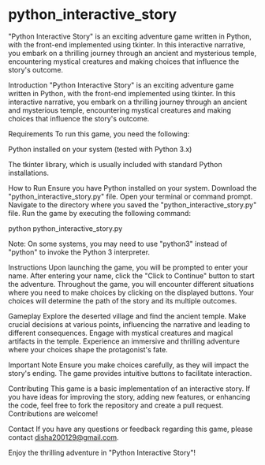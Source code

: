 # python_interactive_story
"Python Interactive Story" is an exciting adventure game written in Python, with the front-end implemented using tkinter. In this interactive narrative, you embark on a thrilling journey through an ancient and mysterious temple, encountering mystical creatures and making choices that influence the story's outcome.

Introduction
"Python Interactive Story" is an exciting adventure game written in Python, with the front-end implemented using tkinter. In this interactive narrative, you embark on a thrilling journey through an ancient and mysterious temple, encountering mystical creatures and making choices that influence the story's outcome.

Requirements
To run this game, you need the following:

Python installed on your system (tested with Python 3.x)

The tkinter library, which is usually included with standard Python installations.


How to Run
Ensure you have Python installed on your system.
Download the "python_interactive_story.py" file.
Open your terminal or command prompt.
Navigate to the directory where you saved the "python_interactive_story.py" file.
Run the game by executing the following command:

python python_interactive_story.py

Note: On some systems, you may need to use "python3" instead of "python" to invoke the Python 3 interpreter.

Instructions
Upon launching the game, you will be prompted to enter your name.
After entering your name, click the "Click to Continue" button to start the adventure.
Throughout the game, you will encounter different situations where you need to make choices by clicking on the displayed buttons.
Your choices will determine the path of the story and its multiple outcomes.

Gameplay
Explore the deserted village and find the ancient temple.
Make crucial decisions at various points, influencing the narrative and leading to different consequences.
Engage with mystical creatures and magical artifacts in the temple.
Experience an immersive and thrilling adventure where your choices shape the protagonist's fate.


Important Note
Ensure you make choices carefully, as they will impact the story's ending.
The game provides intuitive buttons to facilitate interaction.


Contributing
This game is a basic implementation of an interactive story. If you have ideas for improving the story, adding new features, or enhancing the code, feel free to fork the repository and create a pull request. Contributions are welcome!



Contact
If you have any questions or feedback regarding this game, please contact disha200129@gmail.com.

Enjoy the thrilling adventure in "Python Interactive Story"!
